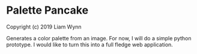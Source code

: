 # Palette Pancake

Copyright (c) 2019 Liam Wynn

Generates a color palette from an image. For now, I will do a simple python prototype. I would like to
turn this into a full fledge web application.
